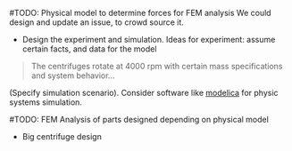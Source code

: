 #TODO: Physical model to determine forces for FEM analysis
We could design and update an issue, to crowd source it.
- Design the experiment and simulation.
Ideas for experiment: assume certain facts, and data for the model
> The centrifuges rotate at 4000 rpm with certain mass specifications and system behavior...

(Specify simulation scenario).
Consider software like [modelica](https://www.youtube.com/watch?v=-mvEUuc-sWE&ab_channel=StrangeLoop) for physic systems simulation.


#TODO: FEM Analysis of parts designed depending on physical model
- Big centrifuge design
